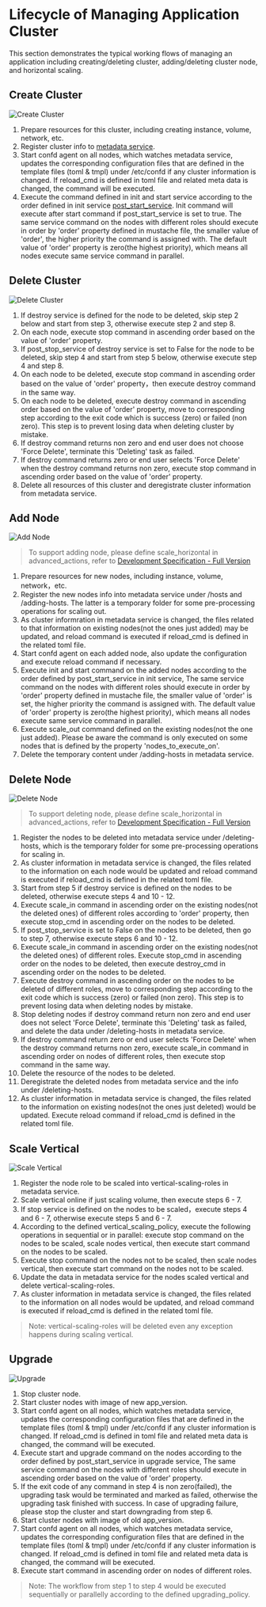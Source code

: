 ---
---

# Lifecycle of Managing Application Cluster

This section demonstrates the typical working flows of managing an application including creating/deleting cluster, adding/deleting cluster node, and horizontal scaling.  

## Create Cluster

![Create Cluster](../../images/create-cluster-en.png)

1. Prepare resources for this cluster, including creating instance, volume, network, etc.  
2. Register cluster info to [metadata service](../metadata-service.html).  
3. Start confd agent on all nodes, which watches metadata service, updates the corresponding configuration files that are defined in the template files (toml & tmpl) under /etc/confd if any cluster information is changed. If reload_cmd is defined in toml file and related meta data is changed, the command will be executed.  
4. Execute the command defined in init and start service according to the order defined in init service [post\_start\_service](specifications.html#post-start-service). Init command will execute after start command if post\_start\_service is set to true. The same service command on the nodes with different roles should execute in order by 'order' property defined in mustache file, the smaller value of 'order', the higher priority the command is assigned with. The default value of 'order' property is zero(the highest priority), which means all nodes execute same service command in parallel.  

## Delete Cluster

![Delete Cluster](../../images/delete-clusters-en.png)

1. If destroy service is defined for the node to be deleted, skip step 2 below and start from step 3, otherwise execute step 2 and step 8.  
2. On each node, execute stop command in ascending order based on the value of 'order' property.  
3. If post\_stop\_service of destroy service is set to False for the node to be deleted, skip step 4 and start from step 5 below, otherwise execute step 4 and step 8.  
4. On each node to be deleted, execute stop command in ascending order based on the value of 'order' property，then execute destroy command in the same way.  
5. On each node to be deleted, execute destroy command in ascending order based on the value of 'order' property, move to corresponding step according to the exit code which is success (zero) or failed (non zero). This step is to prevent losing data when deleting cluster by mistake.  
6. If destroy command returns non zero and end user does not choose 'Force Delete', terminate this 'Deleting' task as failed.  
7. If destroy command returns zero or end user selects 'Force Delete' when the destroy command returns non zero, execute stop command in ascending order based on the value of 'order' property.  
8. Delete all resources of this cluster and deregistrate cluster information from metadata service.  

## Add Node

![Add Node](../../images/add-nodes-en.png)
> To support adding node, please define scale\_horizontal in advanced\_actions, refer to [Development Specification - Full Version](specifications/specifications.html)  

1. Prepare resources for new nodes, including instance, volume, network，etc.
2. Register the new nodes info into metadata service under /hosts and /adding-hosts. The latter is a temporary folder for some pre-processing operations for scaling out.  
3. As cluster informration in metadata service is changed, the files related to that information on existing nodes(not the ones just added) may be updated, and reload command is executed if reload\_cmd is defined in the related toml file.  
4. Start confd agent on each added node, also update the configuration and execute reload command if necessary.  
5. Execute init and start command on the added nodes according to the order defined by post\_start\_service in init service, The same service command on the nodes with different roles should execute in order by 'order' property defined in mustache file, the smaller value of 'order' is set, the higher priority the command is assigned with. The default value of 'order' property is zero(the highest priority), which means all nodes execute same service command in parallel.  
6. Execute scale\_out command defined on the existing nodes(not the one just added). Please be aware the command is only executed on some nodes that is defined by the property 'nodes\_to\_execute\_on'.  
7. Delete the temporary content under /adding-hosts in metadata service.

## Delete Node

![Delete Node](../../images/delete-nodes-en.png)
> To support deleting node, please define scale\_horizontal in advanced\_actions, refer to [Development Specification - Full Version](specifications/specifications.html)  

1. Register the nodes to be deleted into metadata service under /deleting-hosts, which is the temporary folder for some pre-processing operations for scaling in.  
2. As cluster information in metadata service is changed, the files related to the information on each node would be updated and reload command is executed if reload\_cmd is defined in the related toml file.  
3. Start from step 5 if destroy service is defined on the nodes to be deleted, otherwise execute steps 4 and 10 - 12.  
4. Execute scale\_in command in ascending order on the existing nodes(not the deleted ones) of different roles according to 'order' property, then execute stop\_cmd in ascending order on the nodes to be deleted.  
5. If post\_stop\_service is set to False on the nodes to be deleted, then go to step 7, otherwise execute steps 6 and 10 - 12.  
6. Execute scale\_in command in ascending order on the existing nodes(not the deleted ones) of different roles. Execute stop\_cmd in ascending order on the nodes to be deleted, then execute destroy_cmd in ascending order on the nodes to be deleted.  
7. Execute destroy command in ascending order on the nodes to be deleted of different roles, move to corresponding step according to the exit code which is success (zero) or failed (non zero). This step is to prevent losing data when deleting nodes by mistake.  
8. Stop deleting nodes if destroy command return non zero and end user does not select 'Force Delete', terminate this 'Deleting' task as failed, and delete the data under /deleting-hosts in metadata service.  
9. If destroy command return zero or end user selects 'Force Delete' when the destroy command returns non zero, execute scale\_in command in ascending order on nodes of different roles, then execute stop command in the same way.  
10. Delete the resource of the nodes to be deleted.  
11. Deregistrate the deleted nodes from metadata service and the info under /deleting-hosts.  
12. As cluster information in metadata service is changed, the files related to the information on existing nodes(not the ones just deleted) would be updated. Execute reload command if reload\_cmd is defined in the related toml file.

## Scale Vertical

![Scale Vertical](../../images/scale-vertical-en.png)

1. Register the node role to be scaled into vertical-scaling-roles in metadata service.
2. Scale vertical online if just scaling volume, then execute steps 6 - 7.  
3. If stop service is defined on the nodes to be scaled，execute steps 4 and 6 - 7, otherwise execute steps 5 and 6 - 7.  
4. According to the defined vertical_scaling_policy, execute the following operations in sequential or in parallel: execute stop command on the nodes to be scaled, scale nodes vertical, then execute start command on the nodes to be scaled.  
5. Execute stop command on the nodes not to be scaled, then scale nodes vertical, then execute start command on the nodes not to be scaled.  
6. Update the data in metadata service for the nodes scaled vertical and delete vertical-scaling-roles.  
7. As cluster information in metadata service is changed, the files related to the information on all nodes would be updated, and reload command is executed if reload\_cmd is defined in the related toml file.

> Note: vertical-scaling-roles will be deleted even any exception happens during scaling vertical.

## Upgrade

![Upgrade](../../images/cluster-upgrade-en.png)

1. Stop cluster node.
2. Start cluster nodes with image of new app_version.
3. Start confd agent on all nodes, which watches metadata service, updates the corresponding configuration files that are defined in the template files (toml & tmpl) under /etc/confd if any cluster information is changed. If reload_cmd is defined in toml file and related meta data is changed, the command will be executed.
4. Execute start and upgrade command on the nodes according to the order defined by post_start_service in upgrade service, The same service command on the nodes with different roles should execute in ascending order based on the value of 'order' property.
5. If the exit code of any command in step 4 is non zero(failed), the upgrading task would be terminated and marked as failed, otherwise the upgrading task finished with success. In case of upgrading failure, please stop the cluster and start downgrading from step 6.
6. Start cluster nodes with image of old app_version.
7. Start confd agent on all nodes, which watches metadata service, updates the corresponding configuration files that are defined in the template files (toml & tmpl) under /etc/confd if any cluster information is changed. If reload_cmd is defined in toml file and related meta data is changed, the command will be executed.
8. Execute start command in ascending order on nodes of different roles.

> Note: The workflow from step 1 to step 4 would be executed sequentially or parallelly according to the defined upgrading_policy.